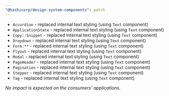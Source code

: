 ```yaml
---
"@hashicorp/design-system-components": patch
---
```


- `Accordion` - replaced internal text styling (using `Text` component)
- `ApplicationState` - replaced internal text styling (using `Text` component)
- `Copy::Snippet` - replaced internal text styling (using `Text` component)
- `Dropdown` - replaced internal text styling (using `Text` component)
- `Form:**` - replaced internal text styling (using `Text` component)
- `Flyout` - replaced internal text styling (using `Text` component)
- `Modal` - replaced internal text styling (using `Text` component)
- `PageHeader` - replaced internal text styling (using `Text` component)
- `Pagination` - replaced internal text styling (using `Text` component)
- `Stepper` - replaced internal text styling (using `Text` component)
- `Tag` - replaced internal text styling (using `Text` component)


_No impact is expected on the consumers' applications._
